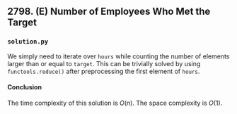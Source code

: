 ## 2798. (E) Number of Employees Who Met the Target

### `solution.py`
We simply need to iterate over `hours` while counting the number of elements larger than or equal to `target`. This can be trivially solved by using `functools.reduce()` after preprocessing the first element of `hours`.  

#### Conclusion
The time complexity of this solution is $O(n)$. The space complexity is $O(1)$.  
  

